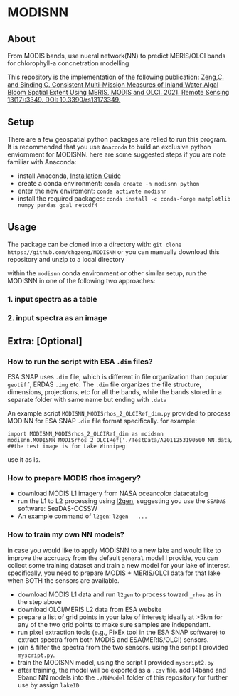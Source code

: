 # MODISNN
## About
From MODIS bands, use nueral network(NN) to predict MERIS/OLCI bands for chlorophyll-a concnetration modelling 

This repository is the implementation of the following publication:
[Zeng,C. and Binding,C. Consistent Multi-Mission Measures of Inland Water Algal Bloom Spatial Extent Using MERIS, MODIS and OLCI. 2021. Remote Sensing 13(17):3349. DOI: 10.3390/rs13173349.](https://www.mdpi.com/2072-4292/13/17/3349)


## Setup
There are a few geospatial python packages are relied to run this program. It is recommended that you use `Anaconda` to build an exclusive python enviornment for MODISNN. here are some suggested steps if you are note familiar with Anaconda:
- install Anaconda, [Installation Guide](https://docs.anaconda.com/anaconda/install/)
- create a conda environment: `conda create -n modisnn python`
- enter the new enviroment: `conda activate modisnn`
- install the required packages: `conda install -c conda-forge matplotlib numpy pandas gdal netcdf4`

## Usage
The package can be cloned into a directory with:
`git clone https://github.com/chqzeng/MODISNN`
or you can manually download this repository and unzip to a local directory

within the `modisnn` conda environment or other similar setup, run the MODISNN in one of the following two approaches:
### 1. input spectra as a table

### 2. input spectra as an image


## Extra: [Optional]

### How to run the script with ESA `.dim` files?
ESA SNAP uses `.dim` file, which is different in file organization than popular `geotiff`, ERDAS `.img` etc. The `.dim` file organizes the file structure, dimensions, projections, etc for all the bands, while the bands stored in a separate folder with same name but ending with `.data`

An example script `MODISNN_MODISrhos_2_OLCIRef_dim.py` provided to process MODINN for ESA SNAP `.dim` file format specifically. for example:
```
import MODISNN_MODISrhos_2_OLCIRef_dim as moidsnn
modisnn.MODISNN_MODISrhos_2_OLCIRef('./TestData/A2011253190500_NN.data/',lakeID='LW') ##the test image is for Lake Winnipeg
```
use it as is.

### How to prepare MODIS rhos imagery?
- download MODIS L1 imagery from NASA oceancolor datacatalog
- run the L1 to L2 processing using   [l2gen](https://seadas.gsfc.nasa.gov/help-8.1.0/processors/ProcessL2gen.html), 
  suggesting you use the `SEADAS` software: SeaDAS-OCSSW
- An example command of `l2gen`:
  `l2gen   ...`

### How to train my own NN models?
in case you would like to apply MODISNN to a new lake and would like to improve the accruacy from the default `general` model I provide, you can collect some training dataset and train a new model for your lake of interest. specifically, you need to prepare MODIS +  MERIS/OLCI data for that lake when BOTH the sensors are available. 
- download MODIS L1 data and run `l2gen` to process toward `_rhos` as in the step above
- download OLCI/MERIS L2 data from ESA website
- prepare a list of grid points in your lake of interest; ideally at >5km for any of the two grid points to make sure samples are independant.
- run pixel extraction tools (e.g., PixEx tool in the ESA SNAP software) to extract spectra from both MODIS and ESA(MERIS/OLCI) sensors.
- join & filter the spectra from the two sensors.  using the script I provided `myscript.py`.
- train the MODISNN model, using the script I provided `myscript2.py`
- after training, the model will be exported as a `.csv` file. add 14band and 9band NN models into the `./NNModel` folder of this repository for further use by assign `lakeID`

